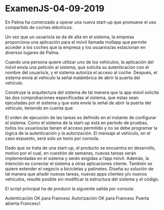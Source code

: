 # ExamenJS-04-09-2019
En Palma ha comenzado a operar una nueva start-up que promueve el uso compartido de coches eléctricos.

Un vez que un usuario/a se da de alta en el sistema, la empresa proporciona una aplicación para el móvil llamada mollapp que permite acceder a los coches que la empresa y los usuarios/as estacionan en diversos lugares de Palma.

Cuando una persona quiere utilizar uno de los vehículos, la aplicación del móvil envía una petición al sistema, que solicita su autenticación con el nombre del usuario/a, y el sistema autoriza el acceso al coche. Después, el sistema envía al vehículo la señal inalámbrica de abrir la puerta del vehículo.

Construye la arquitectura del sistema de tal manera que la app móvil solicite las dos comprobaciones especificadas al sistema, que estas sean ejecutadas por el sistema y que este envíe la señal de abrir la puerta del vehículo, teniendo en cuenta que:

El orden de ejecución de las tareas es definido en el instante de configurar el sistema.
Como el sistema de la start-up está en período de pruebas, todos los usuarios/as tienen el acceso permitido y no se debe programar la lógica de la autenticación y la autorización.
El mensaje al vehículo, en el caso expuesto, será solo un texto por consola.

Dado que se trata de una start-up, el producto se encuentra en desarrollo, motivo por el cual, en cuestión de semanas, nuevas tareas serán implementadas en el sistema y serán exigidas a l’app móvil. Además, la intención es conectar el sistema a otras aplicaciones cliente. También se quiere extender el negocio a bicicletas y patinetes. Diseña su solución de tal manera que añadir nuevas tareas, nuevas apps clientes y/o nuevos vehículos, resulte posible sin modificar la estructura del sistema y el código.

El script principal ha de producir la siguiente salida por consola:

Autenticación OK para Francesc
Autorización OK para Francesc
Puerta abierta Francesc!
